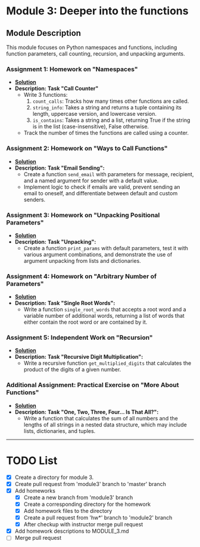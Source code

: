 # Module 3: Deeper into the functions

## Module Description
This module focuses on Python namespaces and functions, including function parameters, 
call counting, recursion, and unpacking arguments.

### Assignment 1: Homework on "Namespaces"
- **[Solution](./hw1)**
- **Description:**
  **Task "Call Counter"**
  - Write 3 functions:
    1. `count_calls`: Tracks how many times other functions are called.
    2. `string_info`: Takes a string and returns a tuple containing its length, 
    uppercase version, and lowercase version.
    3. `is_contains`: Takes a string and a list, 
    returning True if the string is in the list (case-insensitive), False otherwise.
  - Track the number of times the functions are called using a counter.

### Assignment 2: Homework on "Ways to Call Functions"
- **[Solution](./hw2)**
- **Description:** 
  **Task "Email Sending":**
  - Create a function `send_email` with parameters for message, recipient, 
  and a named argument for sender with a default value.
  - Implement logic to check if emails are valid, prevent sending an email to oneself, 
  and differentiate between default and custom senders.

### Assignment 3: Homework on "Unpacking Positional Parameters"
- **[Solution](./hw3)**
- **Description:** 
  **Task "Unpacking":**
  - Create a function `print_params` with default parameters, test it with various argument combinations, 
  and demonstrate the use of argument unpacking from lists and dictionaries.

### Assignment 4: Homework on "Arbitrary Number of Parameters"
- **[Solution](./hw4)**
- **Description:** 
  **Task "Single Root Words":**
  - Write a function `single_root_words` that accepts a root word and a variable number of additional words, 
  returning a list of words that either contain the root word or are contained by it.

### Assignment 5: Independent Work on "Recursion"
- **[Solution](./hw5)**
- **Description:** 
  **Task "Recursive Digit Multiplication":**
  - Write a recursive function `get_multiplied_digits` that calculates the product of the digits of a given number.

### Additional Assignment: Practical Exercise on "More About Functions"
- **[Solution](./hw6)**
- **Description:** 
  **Task "One, Two, Three, Four... Is That All?":**
  - Write a function that calculates the sum of all numbers and the lengths of all strings in a nested data structure, 
  which may include lists, dictionaries, and tuples.

---

# TODO List

- [x] Create a directory for module 3.
- [x] Create pull request from 'module3' branch to 'master' branch
- [x] Add homeworks
  - [x] Create a new branch from 'module3' branch
  - [x] Create a corresponding directory for the homework
  - [x] Add homework files to the directory
  - [x] Create a pull request from 'hw*' branch to 'module2' branch
  - [x] After checkup with instructor merge pull request
- [x] Add homework descriptions to MODULE_3.md
- [ ] Merge pull request